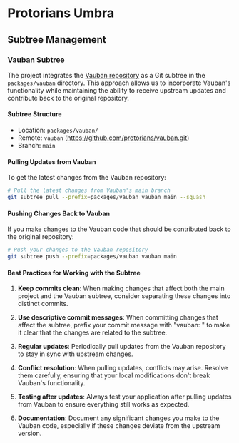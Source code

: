 # Protorians Umbra

## Subtree Management

### Vauban Subtree

The project integrates the [Vauban repository](https://github.com/protorians/vauban.git) as a Git subtree in the `packages/vauban` directory. This approach allows us to incorporate Vauban's functionality while maintaining the ability to receive upstream updates and contribute back to the original repository.

#### Subtree Structure

- Location: `packages/vauban/`
- Remote: `vauban` (https://github.com/protorians/vauban.git)
- Branch: `main`

#### Pulling Updates from Vauban

To get the latest changes from the Vauban repository:

```bash
# Pull the latest changes from Vauban's main branch
git subtree pull --prefix=packages/vauban vauban main --squash
```

#### Pushing Changes Back to Vauban

If you make changes to the Vauban code that should be contributed back to the original repository:

```bash
# Push your changes to the Vauban repository
git subtree push --prefix=packages/vauban vauban main
```

#### Best Practices for Working with the Subtree

1. **Keep commits clean**: When making changes that affect both the main project and the Vauban subtree, consider separating these changes into distinct commits.

2. **Use descriptive commit messages**: When committing changes that affect the subtree, prefix your commit message with "vauban: " to make it clear that the changes are related to the subtree.

3. **Regular updates**: Periodically pull updates from the Vauban repository to stay in sync with upstream changes.

4. **Conflict resolution**: When pulling updates, conflicts may arise. Resolve them carefully, ensuring that your local modifications don't break Vauban's functionality.

5. **Testing after updates**: Always test your application after pulling updates from Vauban to ensure everything still works as expected.

6. **Documentation**: Document any significant changes you make to the Vauban code, especially if these changes deviate from the upstream version.
